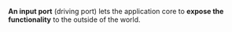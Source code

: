 **An input port** (driving port) lets the application core to **expose the functionality** to the outside of the world.
